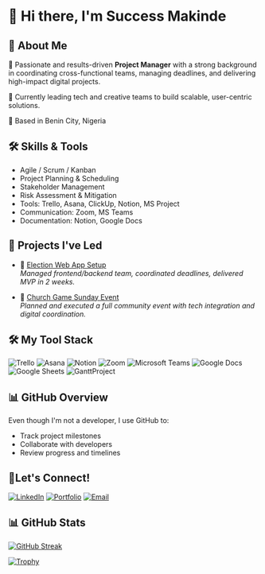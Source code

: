

# 👋 Hi there, I'm Success Makinde

## 🌟 About Me
🎯 Passionate and results-driven **Project Manager** with a strong background in coordinating cross-functional teams, managing deadlines, and delivering high-impact digital projects.

💼 Currently leading tech and creative teams to build scalable, user-centric solutions.

📍 Based in Benin City, Nigeria

## 🛠️ Skills & Tools
- Agile / Scrum / Kanban
- Project Planning & Scheduling
- Stakeholder Management
- Risk Assessment & Mitigation
- Tools: Trello, Asana, ClickUp, Notion, MS Project
- Communication: Zoom, MS Teams
- Documentation: Notion, Google Docs

## 🚀 Projects I've Led
- 🔗 [Election Web App Setup](https://github.com/YOUR_USERNAME/Election-Web-App-Setup)  
  _Managed frontend/backend team, coordinated deadlines, delivered MVP in 2 weeks._

- 🔗 [Church Game Sunday Event](https://github.com/YOUR_USERNAME/Church-Game-Sunday)  
  _Planned and executed a full community event with tech integration and digital coordination._

## 🛠️ My Tool Stack

![Trello](https://img.shields.io/badge/-Trello-0052CC?style=flat&logo=trello&logoColor=white)
![Asana](https://img.shields.io/badge/-Asana-273347?style=flat&logo=asana&logoColor=white)
![Notion](https://img.shields.io/badge/-Notion-000000?style=flat&logo=notion&logoColor=white)
![Zoom](https://img.shields.io/badge/-Zoom-2D8CFF?style=flat&logo=zoom&logoColor=white)
![Microsoft Teams](https://img.shields.io/badge/-Microsoft%20Teams-6264A7?style=flat&logo=microsoft-teams&logoColor=white)
![Google Docs](https://img.shields.io/badge/-Google%20Docs-4285F4?style=flat&logo=google-docs&logoColor=white)
![Google Sheets](https://img.shields.io/badge/-Google%20Sheets-34A853?style=flat&logo=google-sheets&logoColor=white)
![GanttProject](https://img.shields.io/badge/-GanttProject-FF6F00?style=flat&logoColor=white)


## 📊 GitHub Overview
Even though I'm not a developer, I use GitHub to:
- Track project milestones
- Collaborate with developers
- Review progress and timelines

## 🤝Let's Connect!
[![LinkedIn](https://img.shields.io/badge/-LinkedIn-blue?style=flat&logo=linkedin&logoColor=white)](https://[www.linkedin.com/in/your-profile](https://www.linkedin.com/in/success-makinde?utm_source=share&utm_campaign=share_via&utm_content=profile&utm_medium=android_app))
[![Portfolio](https://img.shields.io/badge/-Portfolio-000?style=flat&logo=github&logoColor=white)](https://your-portfolio-link)
[![Email](https://img.shields.io/badge/-Email-D14836?style=flat&logo=gmail&logoColor=white)](makindesuccess9@gmail.com)

## 📊 GitHub Stats

<!-- Streak / Contributions -->
[![GitHub Streak](https://streak-stats.demolab.com?user=SuccessMakinde&theme=github-dark&hide_border=true)](https://git.io/streak-stats)

<!-- Trophy board (optional) -->
[![Trophy](https://github-profile-trophy.vercel.app/?username=SuccessMakinde&theme=algolia&no-frame=true)](https://github.com/ryo-ma/github-profile-trophy)




<!---
success901/success901 is a ✨ special ✨ repository because its `README.md` (this file) appears on your GitHub profile.
You can click the Preview link to take a look at your changes.
--->
